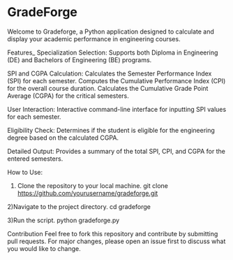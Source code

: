 # GradeForge

Welcome to Gradeforge, a Python application designed to calculate and display your academic performance in engineering courses.

Features_
Specialization Selection:
Supports both Diploma in Engineering (DE) and Bachelors of Engineering (BE) programs.


SPI and CGPA Calculation:
Calculates the Semester Performance Index (SPI) for each semester.
Computes the Cumulative Performance Index (CPI) for the overall course duration.
Calculates the Cumulative Grade Point Average (CGPA) for the critical semesters.


User Interaction:
Interactive command-line interface for inputting SPI values for each semester.


Eligibility Check:
Determines if the student is eligible for the engineering degree based on the calculated CGPA.


Detailed Output:
Provides a summary of the total SPI, CPI, and CGPA for the entered semesters.

How to Use:
1) Clone the repository to your local machine.
   git clone https://github.com/yourusername/gradeforge.git

2)Navigate to the project directory.
  cd gradeforge

3)Run the script.
  python gradeforge.py


Contribution
Feel free to fork this repository and contribute by submitting pull requests. For major changes, please open an issue first to discuss what you would like to change.
